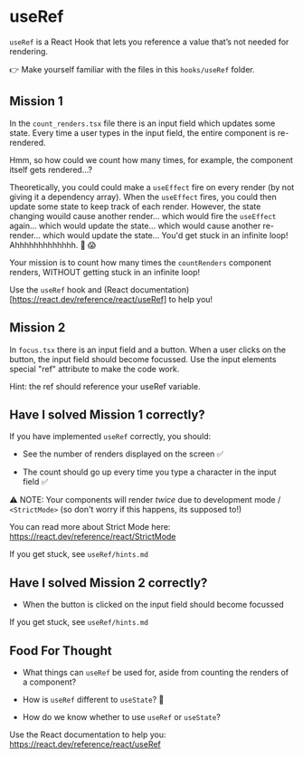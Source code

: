 # useRef

`useRef` is a React Hook that lets you reference a value that’s not needed for rendering.

👉 Make yourself familiar with the files in this `hooks/useRef` folder.

## Mission 1

In the `count_renders.tsx` file there is an input field which updates some state. Every time a user types in the input field, the entire component is re-rendered.

Hmm, so how could we count how many times, for example, the component itself gets rendered...?

Theoretically, you could could make a `useEffect` fire on every render (by not giving it a dependency array). When the `useEffect` fires, you could then update some state to keep track of each render. However, the state changing wouild cause another render... which would fire the `useEffect` again... which would update the state... which would cause another re-render... which would update the state... You'd get stuck in an infinite loop! Ahhhhhhhhhhhhh. 🔁 😱

Your mission is to count how many times the `countRenders` component renders, WITHOUT getting stuck in an infinite loop!

Use the `useRef` hook and (React documentation)[https://react.dev/reference/react/useRef] to help you!

## Mission 2

In `focus.tsx` there is an input field and a button. When a user clicks on the button, the input field should become focussed. 
Use the input elements special "ref" attribute to make the code work.

Hint: the ref should reference your useRef variable.

## Have I solved Mission 1 correctly?

If you have implemented `useRef` correctly, you should:

-   See the number of renders displayed on the screen ✅

-   The count should go up every time you type a character in the input field ✅

⚠️ NOTE: Your components will render _twice_ due to development mode / `<StrictMode>` (so don't worry if this happens, its supposed to!)

You can read more about Strict Mode here: https://react.dev/reference/react/StrictMode

If you get stuck, see `useRef/hints.md`
## Have I solved Mission 2 correctly?

- When the button is clicked on the input field should become focussed

If you get stuck, see `useRef/hints.md`

## Food For Thought

-   What things can `useRef` be used for, aside from counting the renders of a component?

-   How is `useRef` different to `useState`? 🤔

-   How do we know whether to use `useRef` or `useState`?

Use the React documentation to help you: https://react.dev/reference/react/useRef
